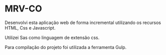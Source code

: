 # MRV-CO

Desenvolvi esta aplicação web de forma incremental utilizando os recursos HTML, Css e Javascript.

Utilizei Sas como linguagem de extensão css.

Para compilação do projeto foi utilizada a ferramenta Gulp.